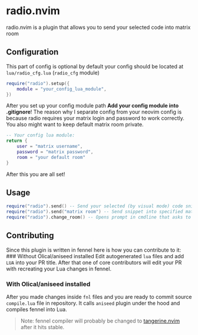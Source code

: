 # radio.nvim
radio.nvim is a plugin that allows you to send your selected code into matrix room
## Configuration
This part of config is optional by default your config should be located at `lua/radio_cfg.lua` (`radio_cfg` module)
```lua
require("radio").setup({
    module = "your_config_lua_module",
})
```
After you set up your config module path **Add your config module into .gitignore**!
The reason why I separate config from your neovim config is because radio requires your matrix login and password to work correctly.
You also might want to keep default matrix room private.
```lua
-- Your config lua module:
return {
    user = "matrix username",
    password = "matrix password",
    room = "your default room"
}
```
After this you are all set!
## Usage
```lua
require("radio").send() -- Send your selected (by visual mode) code snippet into default matrix room
require("radio").send("matrix room") -- Send snippet into specified matrix room
require("radio").change_room() -- Opens prompt in cmdline that asks to enter matrix room name
```
## Contributing
Since this plugin is written in fennel here is how you can contribute to it: ### Without Olical/aniseed installed
Edit autogenerated `lua` files and add `LUA` into your PR title. After that one of core contributors will edit your PR with recreating your Lua changes in fennel.
### With Olical/aniseed installed
After you made changes inside `fnl` files and you are ready to commit source `compile.lua` file in repository.
It calls `aniseed` plugin under the hood and compiles fennel into Lua.
> Note: fennel compiler will probably be changed to [tangerine.nvim](https//github.com/udayvir-singh/tangerine.nvim) after it hits stable.